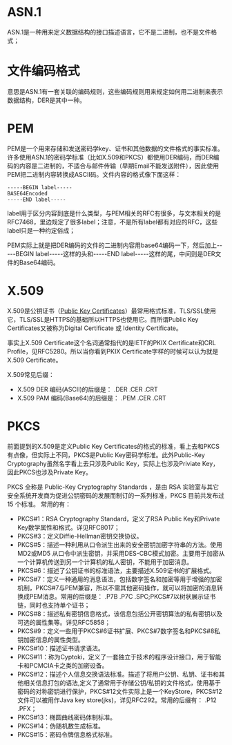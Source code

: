 # ASN.1
ASN.1是一种用来定义数据结构的接口描述语言，它不是二进制，也不是文件格式；

# 文件编码格式
意思是ASN.1有一套关联的编码规则，这些编码规则用来规定如何用二进制来表示数据结构，DER是其中一种。

# PEM
PEM是一个用来存储和发送密码学key、证书和其他数据的文件格式的事实标准。许多使用ASN.1的密码学标准（比如X.509和PKCS）都使用DER编码，而DER编码的内容是二进制的，不适合与邮件传输（早期Email不能发送附件），因此使用PEM把二进制内容转换成ASCII码。文件内容的格式像下面这样：
```
-----BEGIN label-----
BASE64Encoded
-----END label-----
```
label用于区分内容到底是什么类型，与PEM相关的RFC有很多，与文本相关的是RFC7468，里边规定了很多label；注意，不是所有label都有对应的RFC，这些label只是一种约定俗成；



PEM实际上就是把DER编码的文件的二进制内容用base64编码一下，然后加上-----BEGIN label-----这样的头和-----END label-----这样的尾，中间则是DER文件的Base64编码。


# X.509
X.509是公钥证书（[Public Key Certificates](https://en.wikipedia.org/wiki/Public_key_certificate)）最常用格式标准，TLS/SSL使用它，TLS/SSL是HTTPS的基础所以HTTPS也使用它。而所谓Public Key Certificates又被称为Digital Certificate 或 Identity Certificate。


事实上X.509 Certificate这个名词通常指代的是IETF的PKIX Certificate和CRL Profile，见RFC5280。所以当你看到PKIX Certificate字样的时候可以认为就是X.509 Certificate。


X.509常见后缀：
- X.509 DER 编码(ASCII)的后缀是： .DER .CER .CRT
- X.509 PAM 编码(Base64)的后缀是： .PEM .CER .CRT


# PKCS
前面提到的X.509是定义Public Key Certificates的格式的标准，看上去和PKCS有点像，但实际上不同，PKCS是Public Key密码学标准。此外Public-Key Cryptography虽然名字看上去只涉及Public Key，实际上也涉及Priviate Key，因此PKCS也涉及Private Key。



PKCS 全称是 Public-Key Cryptography Standards ，是由 RSA 实验室与其它安全系统开发商为促进公钥密码的发展而制订的一系列标准，PKCS 目前共发布过 15 个标准。 常用的有：
- PKCS#1：RSA Cryptography Standard，定义了RSA Public Key和Private Key数学属性和格式。详见RFC8017；
- PKCS#3：定义Diffie-Hellman密钥交换协议。
- PKCS#5：描述一种利用从口令派生出来的安全密钥加密字符串的方法。使用MD2或MD5 从口令中派生密钥，并采用DES-CBC模式加密。主要用于加密从一个计算机传送到另一个计算机的私人密钥，不能用于加密消息。
- PKCS#6：描述了公钥证书的标准语法，主要描述X.509证书的扩展格式。
- PKCS#7：定义一种通用的消息语法，包括数字签名和加密等用于增强的加密机制，PKCS#7与PEM兼容，所以不需其他密码操作，就可以将加密的消息转换成PEM消息。常用的后缀是： .P7B .P7C .SPC;PKCS#7以树状展示证书链，同时也支持单个证书；
- PKCS#8：描述私有密钥信息格式，该信息包括公开密钥算法的私有密钥以及可选的属性集等。详见RFC5858；
- PKCS#9：定义一些用于PKCS#6证书扩展、PKCS#7数字签名和PKCS#8私钥加密信息的属性类型。
- PKCS#10：描述证书请求语法。
- PKCS#11：称为Cyptoki，定义了一套独立于技术的程序设计接口，用于智能卡和PCMCIA卡之类的加密设备。
- PKCS#12：描述个人信息交换语法标准。描述了将用户公钥、私钥、证书和其他相关信息打包的语法,定义了通常用于存储公钥/私钥的文件格式，使用基于密码的对称密钥进行保护，PKCS#12文件实际上是一个KeyStore，PKCS#12文件可以被用作Java key store(jks)，详见RFC292。常用的后缀有： .P12 .PFX；
- PKCS#13：椭圆曲线密码体制标准。
- PKCS#14：伪随机数生成标准。
- PKCS#15：密码令牌信息格式标准。


